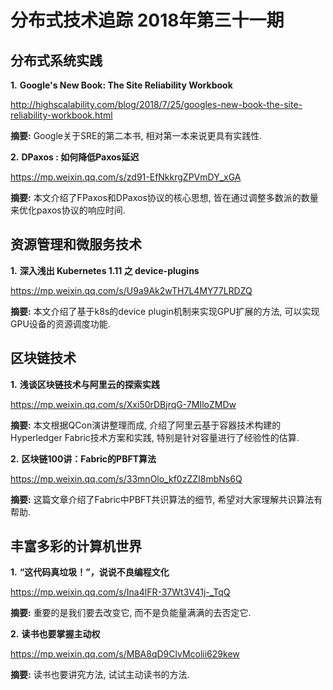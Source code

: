 # 分布式技术追踪 2018年第三十一期

## 分布式系统实践
**1.** **Google's New Book: The Site Reliability Workbook**

http://highscalability.com/blog/2018/7/25/googles-new-book-the-site-reliability-workbook.html

**摘要:** Google关于SRE的第二本书, 相对第一本来说更具有实践性.

**2.** **DPaxos : 如何降低Paxos延迟**

https://mp.weixin.qq.com/s/zd91-EfNkkrgZPVmDY_xGA

**摘要:** 本文介绍了FPaxos和DPaxos协议的核心思想, 皆在通过调整多数派的数量来优化paxos协议的响应时间.

## 资源管理和微服务技术
**1.** **深入浅出 Kubernetes 1.11 之 device-plugins**

https://mp.weixin.qq.com/s/U9a9Ak2wTH7L4MY77LRDZQ

**摘要:** 本文介绍了基于k8s的device plugin机制来实现GPU扩展的方法, 可以实现GPU设备的资源调度功能.
## 区块链技术
**1.** **浅谈区块链技术与阿里云的探索实践**

https://mp.weixin.qq.com/s/Xxi50rDBjrqG-7MIloZMDw

**摘要:** 本文根据QCon演讲整理而成, 介绍了阿里云基于容器技术构建的Hyperledger Fabric技术方案和实践, 特别是针对容量进行了经验性的估算.

**2.** **区块链100讲：Fabric的PBFT算法**

https://mp.weixin.qq.com/s/33mnOlo_kf0zZZI8mbNs6Q

**摘要:** 这篇文章介绍了Fabric中PBFT共识算法的细节, 希望对大家理解共识算法有帮助.

## 丰富多彩的计算机世界

**1.** **“这代码真垃圾！”，说说不良编程文化**

https://mp.weixin.qq.com/s/Ina4lFR-37Wt3V41j-_TqQ

**摘要:** 重要的是我们要去改变它, 而不是负能量满满的去否定它.

**2.** **读书也要掌握主动权**

https://mp.weixin.qq.com/s/MBA8qD9ClvMcolii629kew

**摘要:** 读书也要讲究方法, 试试主动读书的方法.
